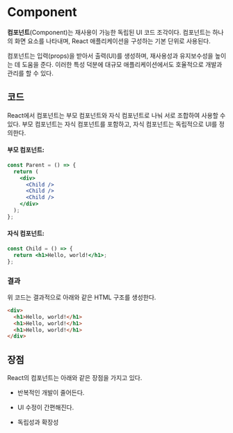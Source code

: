 # Component

**컴포넌트**(Component)는 재사용이 가능한 독립된 UI 코드 조각이다. 컴포넌트는 하나의 화면 요소를 나타내며, React 애플리케이션을 구성하는 기본 단위로 사용된다.

컴포넌트는 입력(props)을 받아서 출력(UI)를 생성하며, 재사용성과 유지보수성을 높이는 데 도움을 준다. 이러한 특성 덕분에 대규모 애플리케이션에서도 호율적으로 개발과 관리를 할 수 있다.

## 코드

React에서 컴포넌트는 부모 컴포넌트와 자식 컴포넌트로 나눠 서로 조합하여 사용할 수 있다. 부모 컴포넌트는 자식 컴포넌트를 포함하고, 자식 컴포넌트는 독립적으로 UI를 정의한다.

#### 부모 컴포넌트:

```jsx
const Parent = () => {
  return (
    <div>
      <Child />
      <Child />
      <Child />
    </div>
  );
};
```

#### 자식 컴포넌트:

```jsx
const Child = () => {
  return <h1>Hello, world!</h1>;
};
```

### 결과

위 코드는 결과적으로 아래와 같은 HTML 구조를 생성한다.

```html
<div>
  <h1>Hello, world!</h1>
  <h1>Hello, world!</h1>
  <h1>Hello, world!</h1>
</div>
```

## 장점

React의 컴포넌트는 아래와 같은 장점을 가지고 있다.

- 반복적인 개발이 줄어든다.

- UI 수정이 간편해진다.

- 독립성과 확장성
